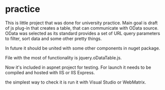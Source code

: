 practice
========
This is little project that was done for university practice. 
Main goal is draft of js plug-in that creates a table, that can communicate with OData source.
OData was selected as its standard provides a set of URL query parameters to filter, sort data and some other pretty things.

In future it should be united with some other components in nuget package.

File with the most of functionality is jquery.oDataTable.js.

Now it's included in aspnet project for testing. For launch it needs to be compiled and hosted with IIS or IIS Express.

the simplest way to check it is run it with Visual Studio or WebMatrix.
